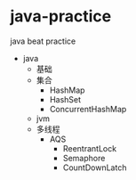 # java-practice
java beat practice

* java
  * 基础
  * 集合
    * HashMap
    * HashSet
    * ConcurrentHashMap
  * jvm
  * 多线程
    * AQS
      * ReentrantLock
      * Semaphore
      * CountDownLatch
